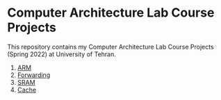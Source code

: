 # Computer Architecture Lab Course Projects

This repository contains my Computer Architecture Lab Course Projects (Spring 2022) at University of Tehran.

1. [ARM](https://github.com/SM2A/Computer_Architecture_Lab_Course_Projects/tree/21b08763c1839af7a2f524f691d70c5a37b15277)
2. [Forwarding](https://github.com/SM2A/Computer_Architecture_Lab_Course_Projects/tree/44ca20d75479c81724d79161328639525f8a6cbd)
3. [SRAM](https://github.com/SM2A/Computer_Architecture_Lab_Course_Projects/tree/390da2e94735a17bbd4061706ee91d7fade3792f)
4. [Cache](https://github.com/SM2A/Computer_Architecture_Lab_Course_Projects/tree/874227d9cbb2b766e110dd27039bfc4f97b7b878)
